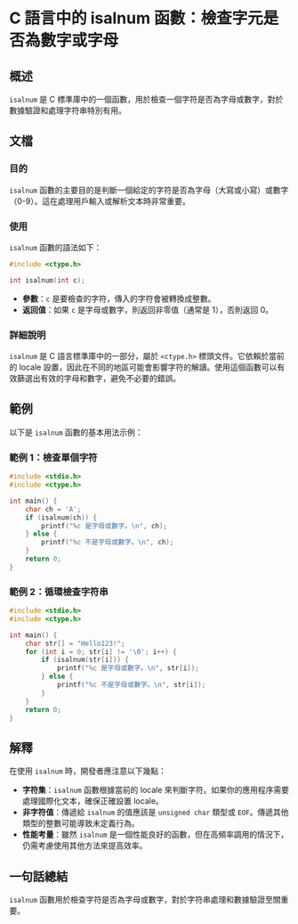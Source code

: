<!--
Meta Description: # C 語言中的 isalnum 函數：檢查字元是否為數字或字母 ## 概述 `isalnum` 是 C 標準庫中的一個函數，用於檢查一個字符是否為字母或數字，對於數據驗證和處理字符串特別有用。 ## 文檔 ### 目的 `isalnum` 函數的主要目的是判斷一個給定的字符是否為字母（大寫或小寫）...
Meta Keywords: isalnum, include, int, str, ctype
-->

# C 語言中的 isalnum 函數：檢查字元是否為數字或字母

## 概述
`isalnum` 是 C 標準庫中的一個函數，用於檢查一個字符是否為字母或數字，對於數據驗證和處理字符串特別有用。

## 文檔
### 目的
`isalnum` 函數的主要目的是判斷一個給定的字符是否為字母（大寫或小寫）或數字（0-9）。這在處理用戶輸入或解析文本時非常重要。

### 使用
`isalnum` 函數的語法如下：

```c
#include <ctype.h>

int isalnum(int c);
```

- **參數**：`c` 是要檢查的字符，傳入的字符會被轉換成整數。
- **返回值**：如果 `c` 是字母或數字，則返回非零值（通常是 1），否則返回 0。

### 詳細說明
`isalnum` 是 C 語言標準庫中的一部分，屬於 `<ctype.h>` 標頭文件。它依賴於當前的 locale 設置，因此在不同的地區可能會影響字符的解讀。使用這個函數可以有效篩選出有效的字母和數字，避免不必要的錯誤。

## 範例
以下是 `isalnum` 函數的基本用法示例：

### 範例 1：檢查單個字符
```c
#include <stdio.h>
#include <ctype.h>

int main() {
    char ch = 'A';
    if (isalnum(ch)) {
        printf("%c 是字母或數字。\n", ch);
    } else {
        printf("%c 不是字母或數字。\n", ch);
    }
    return 0;
}
```

### 範例 2：循環檢查字符串
```c
#include <stdio.h>
#include <ctype.h>

int main() {
    char str[] = "Hello123!";
    for (int i = 0; str[i] != '\0'; i++) {
        if (isalnum(str[i])) {
            printf("%c 是字母或數字。\n", str[i]);
        } else {
            printf("%c 不是字母或數字。\n", str[i]);
        }
    }
    return 0;
}
```

## 解釋
在使用 `isalnum` 時，開發者應注意以下幾點：

- **字符集**：`isalnum` 函數根據當前的 locale 來判斷字符。如果你的應用程序需要處理國際化文本，確保正確設置 locale。
- **非字符值**：傳遞給 `isalnum` 的值應該是 `unsigned char` 類型或 `EOF`。傳遞其他類型的整數可能導致未定義行為。
- **性能考量**：雖然 `isalnum` 是一個性能良好的函數，但在高頻率調用的情況下，仍需考慮使用其他方法來提高效率。

## 一句話總結
`isalnum` 函數用於檢查字符是否為字母或數字，對於字符串處理和數據驗證至關重要。